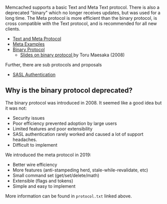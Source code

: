Memcached supports a basic Text and Meta Text protocol. There is also a
deprecated "binary" which no longer receives updates, but was used for a long
time. The Meta protocol is more efficient than the binary protocol, is cross
compatible with the Text protocol, and is recommended for all new clients.

 * [Text and Meta Protocol](http://github.com/memcached/memcached/blob/master/doc/protocol.txt)
 * [Meta Examples](/MetaCommands)
 * [Binary Protocol](/BinaryProtocolRevamped)
   * [Slides on binary protocol ](http://www.slideshare.net/tmaesaka/memcached-binary-protocol-in-a-nutshell-presentation/) by Toru Maesaka (2008)

Further, there are sub protocols and proposals

 * [SASL Authentication](/SASLAuthProtocol)

## Why is the binary protocol deprecated?

The binary protocol was introduced in 2008. It seemed like a good idea but it was not:

- Security issues
- Poor efficiency prevented adoption by large users
- Limited features and poor extensibility
- SASL authentication rarely worked and caused a lot of support headaches.
- Difficult to implement

We introduced the meta protocol in 2019:

- Better wire efficiency
- More features (anti-stampeding herd, stale-while-revalidate, etc)
- Small command set (get/set/delete/math)
- Extensible (flags and tokens)
- Simple and easy to implement

More information can be found in `protocol.txt` linked above.
